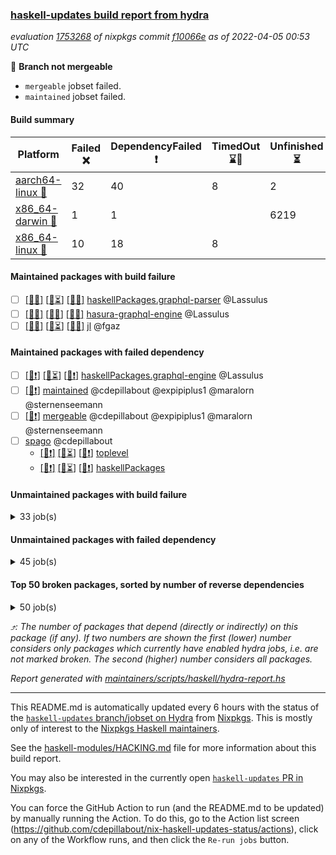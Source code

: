 ### [haskell-updates build report from hydra](https://hydra.nixos.org/jobset/nixpkgs/haskell-updates)
*evaluation [1753268](https://hydra.nixos.org/eval/1753268) of nixpkgs commit [f10066e](https://github.com/NixOS/nixpkgs/commits/f10066e81b102858d8ab757db14222d751e94d5c) as of 2022-04-05 00:53 UTC*

:red_circle: **Branch not mergeable**
  * `mergeable` jobset failed.
  * `maintained` jobset failed.

#### Build summary

 | Platform | Failed :x: | DependencyFailed :heavy_exclamation_mark: | TimedOut :hourglass::no_entry_sign: | Unfinished :hourglass_flowing_sand: | Success :heavy_check_mark: | 
 | --- | --- | --- | --- | --- | --- | 
 | [aarch64-linux :iphone:](https://hydra.nixos.org/eval/1753268?filter=.aarch64-linux) | 32 | 40 | 8 | 2 | 6204 | 
 | [x86_64-darwin :apple:](https://hydra.nixos.org/eval/1753268?filter=.x86_64-darwin) | 1 | 1 |  | 6219 | 26 | 
 | [x86_64-linux :penguin:](https://hydra.nixos.org/eval/1753268?filter=.x86_64-linux) | 10 | 18 | 8 |  | 6283 | 
#### Maintained packages with build failure
- [ ] [[:iphone::x:]](https://hydra.nixos.org/build/171870860) [[:apple::hourglass_flowing_sand:]](https://hydra.nixos.org/build/171859032) [[:penguin::x:]](https://hydra.nixos.org/build/171861365) [haskellPackages.graphql-parser](https://hydra.nixos.org/eval/1753268?filter=haskellPackages.graphql-parser) @Lassulus
- [ ] [[:iphone::x:]](https://hydra.nixos.org/build/171864019) [[:apple::x:]](https://hydra.nixos.org/build/171857799) [[:penguin::x:]](https://hydra.nixos.org/build/171864031) [hasura-graphql-engine](https://hydra.nixos.org/eval/1753268?filter=hasura-graphql-engine) @Lassulus
- [ ] [[:iphone::x:]](https://hydra.nixos.org/build/171859461) [[:apple::hourglass_flowing_sand:]](https://hydra.nixos.org/build/171863997) [[:penguin::x:]](https://hydra.nixos.org/build/171869976) [jl](https://hydra.nixos.org/eval/1753268?filter=jl) @fgaz
#### Maintained packages with failed dependency
- [ ] [[:iphone::heavy_exclamation_mark:]](https://hydra.nixos.org/build/171866991) [[:apple::hourglass_flowing_sand:]](https://hydra.nixos.org/build/171865101) [[:penguin::heavy_exclamation_mark:]](https://hydra.nixos.org/build/171870149) [haskellPackages.graphql-engine](https://hydra.nixos.org/eval/1753268?filter=haskellPackages.graphql-engine) @Lassulus
- [ ] [[:penguin::heavy_exclamation_mark:]](https://hydra.nixos.org/build/172114826) [maintained](https://hydra.nixos.org/eval/1753268?filter=maintained) @cdepillabout @expipiplus1 @maralorn @sternenseemann
- [ ] [[:penguin::heavy_exclamation_mark:]](https://hydra.nixos.org/build/171864122) [mergeable](https://hydra.nixos.org/eval/1753268?filter=mergeable) @cdepillabout @expipiplus1 @maralorn @sternenseemann
- [ ] [spago](https://hydra.nixos.org/eval/1753268?filter=spago) @cdepillabout
  - [[:iphone::heavy_exclamation_mark:]](https://hydra.nixos.org/build/171861126) [[:apple::hourglass_flowing_sand:]](https://hydra.nixos.org/build/171871490) [[:penguin::heavy_exclamation_mark:]](https://hydra.nixos.org/build/171852877) [toplevel](https://hydra.nixos.org/eval/1753268?filter=spago)
  - [[:iphone::heavy_exclamation_mark:]](https://hydra.nixos.org/build/171862357) [[:apple::hourglass_flowing_sand:]](https://hydra.nixos.org/build/171866857) [[:penguin::heavy_exclamation_mark:]](https://hydra.nixos.org/build/171869812) [haskellPackages](https://hydra.nixos.org/eval/1753268?filter=haskellPackages.spago)
#### Unmaintained packages with build failure
<details><summary>33 job(s) </summary>

- [ ] [QuickCheck](https://hydra.nixos.org/eval/1753268?filter=QuickCheck)  :arrow_heading_up: 1236 | 4755
  - [[:iphone::heavy_check_mark:]](https://hydra.nixos.org/build/171855138) [[:apple::hourglass_flowing_sand:]](https://hydra.nixos.org/build/171858360) [[:penguin::heavy_check_mark:]](https://hydra.nixos.org/build/171859376) [haskellPackages](https://hydra.nixos.org/eval/1753268?filter=haskellPackages.QuickCheck)
  -   [[:penguin::x:]](https://hydra.nixos.org/build/171869550) [pkgsStatic.haskell.packages.integer-simple.ghc8107](https://hydra.nixos.org/eval/1753268?filter=pkgsStatic.haskell.packages.integer-simple.ghc8107.QuickCheck)
  -   [[:penguin::heavy_check_mark:]](https://hydra.nixos.org/build/171857722) [pkgsStatic.haskell.packages.native-bignum.ghc902](https://hydra.nixos.org/eval/1753268?filter=pkgsStatic.haskell.packages.native-bignum.ghc902.QuickCheck)
- [ ] [[:iphone::x:]](https://hydra.nixos.org/build/171870158) [[:apple::hourglass_flowing_sand:]](https://hydra.nixos.org/build/171857210) [[:penguin::heavy_check_mark:]](https://hydra.nixos.org/build/171867668) [haskellPackages.OrderedBits](https://hydra.nixos.org/eval/1753268?filter=haskellPackages.OrderedBits)  :arrow_heading_up: 5 | 36
- [ ] [[:iphone::x:]](https://hydra.nixos.org/build/171865966) [[:apple::hourglass_flowing_sand:]](https://hydra.nixos.org/build/171870109) [[:penguin::heavy_check_mark:]](https://hydra.nixos.org/build/171858915) [haskellPackages.ptr-poker](https://hydra.nixos.org/eval/1753268?filter=haskellPackages.ptr-poker)  :arrow_heading_up: 3 | 3
- [ ] [[:iphone::x:]](https://hydra.nixos.org/build/171855578) [[:apple::hourglass_flowing_sand:]](https://hydra.nixos.org/build/171865205) [[:penguin::heavy_check_mark:]](https://hydra.nixos.org/build/171857596) [haskellPackages.hw-json-simd](https://hydra.nixos.org/eval/1753268?filter=haskellPackages.hw-json-simd)  :arrow_heading_up: 2 | 8
- [ ] [[:iphone::x:]](https://hydra.nixos.org/build/171856342) [[:apple::hourglass_flowing_sand:]](https://hydra.nixos.org/build/171870086) [[:penguin::heavy_check_mark:]](https://hydra.nixos.org/build/171862699) [haskellPackages.hw-simd](https://hydra.nixos.org/eval/1753268?filter=haskellPackages.hw-simd)  :arrow_heading_up: 2 | 8
- [ ] [[:iphone::x:]](https://hydra.nixos.org/build/171862898) [[:apple::hourglass_flowing_sand:]](https://hydra.nixos.org/build/171861026) [[:penguin::heavy_check_mark:]](https://hydra.nixos.org/build/171862442) [haskellPackages.quic](https://hydra.nixos.org/eval/1753268?filter=haskellPackages.quic)  :arrow_heading_up: 2 | 2
- [ ] [[:iphone::x:]](https://hydra.nixos.org/build/171855175) [[:apple::hourglass_flowing_sand:]](https://hydra.nixos.org/build/171869070) [[:penguin::x:]](https://hydra.nixos.org/build/171864450) [haskellPackages.bower-json](https://hydra.nixos.org/eval/1753268?filter=haskellPackages.bower-json)  :arrow_heading_up: 1 | 10
- [ ] [[:iphone::x:]](https://hydra.nixos.org/build/171860843) [[:apple::hourglass_flowing_sand:]](https://hydra.nixos.org/build/171860724) [[:penguin::heavy_check_mark:]](https://hydra.nixos.org/build/171871830) [haskellPackages.freetype2](https://hydra.nixos.org/eval/1753268?filter=haskellPackages.freetype2)  :arrow_heading_up: 1 | 8
- [ ] [[:iphone::x:]](https://hydra.nixos.org/build/171856730) [[:apple::hourglass_flowing_sand:]](https://hydra.nixos.org/build/171855544) [[:penguin::heavy_check_mark:]](https://hydra.nixos.org/build/171864198) [haskellPackages.long-double](https://hydra.nixos.org/eval/1753268?filter=haskellPackages.long-double)  :arrow_heading_up: 1 | 2
- [ ] [[:iphone::x:]](https://hydra.nixos.org/build/171857435) [[:apple::hourglass_flowing_sand:]](https://hydra.nixos.org/build/171870314) [[:penguin::heavy_check_mark:]](https://hydra.nixos.org/build/171862125) [haskellPackages.easytensor](https://hydra.nixos.org/eval/1753268?filter=haskellPackages.easytensor)  :arrow_heading_up: 1 | 1
- [ ] [[:iphone::x:]](https://hydra.nixos.org/build/171867377) [[:apple::hourglass_flowing_sand:]](https://hydra.nixos.org/build/171870936) [[:penguin::heavy_check_mark:]](https://hydra.nixos.org/build/171861161) [haskellPackages.nlopt-haskell](https://hydra.nixos.org/eval/1753268?filter=haskellPackages.nlopt-haskell)  :arrow_heading_up: 1 | 1
- [ ] [[:iphone::x:]](https://hydra.nixos.org/build/171854078) [[:apple::hourglass_flowing_sand:]](https://hydra.nixos.org/build/171862942) [[:penguin::heavy_check_mark:]](https://hydra.nixos.org/build/171857572) [haskellPackages.swisstable](https://hydra.nixos.org/eval/1753268?filter=haskellPackages.swisstable)  :arrow_heading_up: 1 | 1
- [ ] [[:iphone::x:]](https://hydra.nixos.org/build/171857072) [[:apple::hourglass_flowing_sand:]](https://hydra.nixos.org/build/171867045) [[:penguin::heavy_check_mark:]](https://hydra.nixos.org/build/171852967) [haskellPackages.unicode-properties](https://hydra.nixos.org/eval/1753268?filter=haskellPackages.unicode-properties)  :arrow_heading_up: 1 | 1
- [ ] [[:iphone::x:]](https://hydra.nixos.org/build/171860343) [[:apple::hourglass_flowing_sand:]](https://hydra.nixos.org/build/171853368) [[:penguin::heavy_check_mark:]](https://hydra.nixos.org/build/171861052) [haskellPackages.picosat](https://hydra.nixos.org/eval/1753268?filter=haskellPackages.picosat)  :arrow_heading_up: 0 | 1
- [ ] [[:iphone::x:]](https://hydra.nixos.org/build/171864526) [[:apple::hourglass_flowing_sand:]](https://hydra.nixos.org/build/171859855) [[:penguin::heavy_check_mark:]](https://hydra.nixos.org/build/171863492) [haskellPackages.simple-vec3](https://hydra.nixos.org/eval/1753268?filter=haskellPackages.simple-vec3)  :arrow_heading_up: 0 | 1
- [ ] [[:iphone::x:]](https://hydra.nixos.org/build/171856051) [[:apple::hourglass_flowing_sand:]](https://hydra.nixos.org/build/171852793) [[:penguin::heavy_check_mark:]](https://hydra.nixos.org/build/171858315) [haskellPackages.HsASA](https://hydra.nixos.org/eval/1753268?filter=haskellPackages.HsASA) 
- [ ] [[:iphone::x:]](https://hydra.nixos.org/build/171865682) [[:apple::hourglass_flowing_sand:]](https://hydra.nixos.org/build/171870312) [[:penguin::x:]](https://hydra.nixos.org/build/171865338) [haskellPackages.capataz](https://hydra.nixos.org/eval/1753268?filter=haskellPackages.capataz) 
- [ ] [[:iphone::x:]](https://hydra.nixos.org/build/171862589) [[:apple::hourglass_flowing_sand:]](https://hydra.nixos.org/build/171856354) [[:penguin::heavy_check_mark:]](https://hydra.nixos.org/build/171857405) [haskellPackages.comfort-fftw](https://hydra.nixos.org/eval/1753268?filter=haskellPackages.comfort-fftw) 
- [ ] [[:iphone::x:]](https://hydra.nixos.org/build/171854581) [[:penguin::heavy_check_mark:]](https://hydra.nixos.org/build/171858611) [haskellPackages.gnome-keyring](https://hydra.nixos.org/eval/1753268?filter=haskellPackages.gnome-keyring) 
- [ ] [[:iphone::x:]](https://hydra.nixos.org/build/171864576) [[:apple::hourglass_flowing_sand:]](https://hydra.nixos.org/build/171857616) [[:penguin::heavy_check_mark:]](https://hydra.nixos.org/build/171871380) [haskellPackages.hls-rename-plugin](https://hydra.nixos.org/eval/1753268?filter=haskellPackages.hls-rename-plugin) 
- [ ] [[:iphone::x:]](https://hydra.nixos.org/build/171854418) [[:apple::hourglass_flowing_sand:]](https://hydra.nixos.org/build/171864129) [[:penguin::x:]](https://hydra.nixos.org/build/171859983) [haskellPackages.hyper-haskell-server](https://hydra.nixos.org/eval/1753268?filter=haskellPackages.hyper-haskell-server) 
- [ ] [[:iphone::x:]](https://hydra.nixos.org/build/171871047) [[:apple::hourglass_flowing_sand:]](https://hydra.nixos.org/build/171854882) [[:penguin::heavy_check_mark:]](https://hydra.nixos.org/build/171868110) [haskellPackages.jammittools](https://hydra.nixos.org/eval/1753268?filter=haskellPackages.jammittools) 
- [ ] [[:iphone::x:]](https://hydra.nixos.org/build/171865092) [[:apple::hourglass_flowing_sand:]](https://hydra.nixos.org/build/171864375) [[:penguin::heavy_check_mark:]](https://hydra.nixos.org/build/171856651) [haskellPackages.powerqueue-distributed](https://hydra.nixos.org/eval/1753268?filter=haskellPackages.powerqueue-distributed) 
- [ ] [[:iphone::x:]](https://hydra.nixos.org/build/171858796) [[:apple::hourglass_flowing_sand:]](https://hydra.nixos.org/build/171855508) [[:penguin::x:]](https://hydra.nixos.org/build/171864297) [haskellPackages.powerqueue-levelmem](https://hydra.nixos.org/eval/1753268?filter=haskellPackages.powerqueue-levelmem) 
- [ ] [[:iphone::x:]](https://hydra.nixos.org/build/171862860) [[:apple::hourglass_flowing_sand:]](https://hydra.nixos.org/build/171852904) [[:penguin::heavy_check_mark:]](https://hydra.nixos.org/build/171862696) [haskellPackages.risc386](https://hydra.nixos.org/eval/1753268?filter=haskellPackages.risc386) 
- [ ] [[:iphone::x:]](https://hydra.nixos.org/build/171863691) [[:apple::hourglass_flowing_sand:]](https://hydra.nixos.org/build/171861382) [[:penguin::heavy_check_mark:]](https://hydra.nixos.org/build/171860820) [haskellPackages.slugify](https://hydra.nixos.org/eval/1753268?filter=haskellPackages.slugify) 
- [ ] [[:iphone::x:]](https://hydra.nixos.org/build/171857697) [[:apple::hourglass_flowing_sand:]](https://hydra.nixos.org/build/171867036) [[:penguin::x:]](https://hydra.nixos.org/build/171853334) [haskellPackages.socketson](https://hydra.nixos.org/eval/1753268?filter=haskellPackages.socketson) 
- [ ] [[:iphone::x:]](https://hydra.nixos.org/build/171853926) [[:apple::hourglass_flowing_sand:]](https://hydra.nixos.org/build/171853832) [[:penguin::x:]](https://hydra.nixos.org/build/171862657) [haskellPackages.tripLL](https://hydra.nixos.org/eval/1753268?filter=haskellPackages.tripLL) 
- [ ] [[:iphone::x:]](https://hydra.nixos.org/build/171858390) [[:apple::hourglass_flowing_sand:]](https://hydra.nixos.org/build/171858351) [[:penguin::heavy_check_mark:]](https://hydra.nixos.org/build/171865355) [haskellPackages.wiringPi](https://hydra.nixos.org/eval/1753268?filter=haskellPackages.wiringPi) 
- [ ] [[:iphone::x:]](https://hydra.nixos.org/build/171860405) [[:apple::hourglass_flowing_sand:]](https://hydra.nixos.org/build/171854831) [[:penguin::heavy_check_mark:]](https://hydra.nixos.org/build/171858701) [haskellPackages.x86-64bit](https://hydra.nixos.org/eval/1753268?filter=haskellPackages.x86-64bit) 
</details>

#### Unmaintained packages with failed dependency
<details><summary>45 job(s) </summary>

- [ ] [[:iphone::heavy_exclamation_mark:]](https://hydra.nixos.org/build/171869570) [[:apple::hourglass_flowing_sand:]](https://hydra.nixos.org/build/171868602) [[:penguin::heavy_check_mark:]](https://hydra.nixos.org/build/171857905) [haskellPackages.PrimitiveArray](https://hydra.nixos.org/eval/1753268?filter=haskellPackages.PrimitiveArray)  :arrow_heading_up: 4 | 35
- [ ] [[:iphone::heavy_exclamation_mark:]](https://hydra.nixos.org/build/171859690) [[:apple::hourglass_flowing_sand:]](https://hydra.nixos.org/build/171855403) [[:penguin::heavy_check_mark:]](https://hydra.nixos.org/build/171864366) [haskellPackages.BiobaseTypes](https://hydra.nixos.org/eval/1753268?filter=haskellPackages.BiobaseTypes)  :arrow_heading_up: 3 | 21
- [ ] [[:iphone::heavy_exclamation_mark:]](https://hydra.nixos.org/build/171856446) [[:apple::hourglass_flowing_sand:]](https://hydra.nixos.org/build/171860436) [[:penguin::heavy_check_mark:]](https://hydra.nixos.org/build/171854636) [haskellPackages.jsonifier](https://hydra.nixos.org/eval/1753268?filter=haskellPackages.jsonifier)  :arrow_heading_up: 2 | 2
- [ ] [[:iphone::heavy_exclamation_mark:]](https://hydra.nixos.org/build/171856258) [[:apple::hourglass_flowing_sand:]](https://hydra.nixos.org/build/171858036) [[:penguin::heavy_check_mark:]](https://hydra.nixos.org/build/171871240) [haskellPackages.BiobaseENA](https://hydra.nixos.org/eval/1753268?filter=haskellPackages.BiobaseENA)  :arrow_heading_up: 1 | 18
- [ ] [hoogle](https://hydra.nixos.org/eval/1753268?filter=hoogle)  :arrow_heading_up: 1 | 2
  - [[:iphone::heavy_check_mark:]](https://hydra.nixos.org/build/171871347) [[:apple::heavy_check_mark:]](https://hydra.nixos.org/build/171853429) [[:penguin::heavy_check_mark:]](https://hydra.nixos.org/build/171867270) [haskell.packages.ghc8107](https://hydra.nixos.org/eval/1753268?filter=haskell.packages.ghc8107.hoogle)
  - [[:iphone::heavy_check_mark:]](https://hydra.nixos.org/build/171868587) [[:apple::heavy_check_mark:]](https://hydra.nixos.org/build/171863488) [[:penguin::heavy_check_mark:]](https://hydra.nixos.org/build/171867576) [haskell.packages.ghc884](https://hydra.nixos.org/eval/1753268?filter=haskell.packages.ghc884.hoogle)
  - [[:iphone::heavy_check_mark:]](https://hydra.nixos.org/build/171852837) [[:apple::hourglass_flowing_sand:]](https://hydra.nixos.org/build/171868318) [[:penguin::heavy_check_mark:]](https://hydra.nixos.org/build/171863678) [haskell.packages.ghc902](https://hydra.nixos.org/eval/1753268?filter=haskell.packages.ghc902.hoogle)
  - [[:iphone::heavy_exclamation_mark:]](https://hydra.nixos.org/build/171865846) [[:apple::hourglass_flowing_sand:]](https://hydra.nixos.org/build/171864989) [[:penguin::heavy_check_mark:]](https://hydra.nixos.org/build/171865459) [haskell.packages.ghc922](https://hydra.nixos.org/eval/1753268?filter=haskell.packages.ghc922.hoogle)
  - [[:iphone::heavy_check_mark:]](https://hydra.nixos.org/build/171862778) [[:apple::hourglass_flowing_sand:]](https://hydra.nixos.org/build/171862396) [[:penguin::heavy_check_mark:]](https://hydra.nixos.org/build/171869816) [haskellPackages](https://hydra.nixos.org/eval/1753268?filter=haskellPackages.hoogle)
- [ ] [[:iphone::heavy_exclamation_mark:]](https://hydra.nixos.org/build/171862194) [[:penguin::heavy_exclamation_mark:]](https://hydra.nixos.org/build/171865924) [haskellPackages.hbro](https://hydra.nixos.org/eval/1753268?filter=haskellPackages.hbro)  :arrow_heading_up: 1 | 1
- [ ] [[:iphone::heavy_exclamation_mark:]](https://hydra.nixos.org/build/171857549) [[:apple::hourglass_flowing_sand:]](https://hydra.nixos.org/build/171865639) [[:penguin::heavy_check_mark:]](https://hydra.nixos.org/build/171860183) [haskellPackages.http3](https://hydra.nixos.org/eval/1753268?filter=haskellPackages.http3)  :arrow_heading_up: 1 | 1
- [ ] [[:iphone::heavy_exclamation_mark:]](https://hydra.nixos.org/build/171869964) [[:apple::hourglass_flowing_sand:]](https://hydra.nixos.org/build/171865623) [[:penguin::heavy_check_mark:]](https://hydra.nixos.org/build/171869914) [haskellPackages.opentelemetry-extra](https://hydra.nixos.org/eval/1753268?filter=haskellPackages.opentelemetry-extra)  :arrow_heading_up: 1 | 1
- [ ] [[:iphone::heavy_exclamation_mark:]](https://hydra.nixos.org/build/171868423) [[:apple::hourglass_flowing_sand:]](https://hydra.nixos.org/build/171871309) [[:penguin::heavy_check_mark:]](https://hydra.nixos.org/build/171857039) [haskellPackages.BiobaseXNA](https://hydra.nixos.org/eval/1753268?filter=haskellPackages.BiobaseXNA)  :arrow_heading_up: 0 | 17
- [ ] [[:iphone::heavy_exclamation_mark:]](https://hydra.nixos.org/build/171867550) [[:apple::hourglass_flowing_sand:]](https://hydra.nixos.org/build/171865808) [[:penguin::heavy_check_mark:]](https://hydra.nixos.org/build/171856273) [haskellPackages.hw-json-standard-cursor](https://hydra.nixos.org/eval/1753268?filter=haskellPackages.hw-json-standard-cursor)  :arrow_heading_up: 0 | 6
- [ ] [[:iphone::heavy_exclamation_mark:]](https://hydra.nixos.org/build/171870416) [[:apple::hourglass_flowing_sand:]](https://hydra.nixos.org/build/171859949) [[:penguin::heavy_check_mark:]](https://hydra.nixos.org/build/171869624) [haskellPackages.hw-json-simple-cursor](https://hydra.nixos.org/eval/1753268?filter=haskellPackages.hw-json-simple-cursor)  :arrow_heading_up: 0 | 4
- [ ] [[:iphone::heavy_exclamation_mark:]](https://hydra.nixos.org/build/171867716) [[:apple::hourglass_flowing_sand:]](https://hydra.nixos.org/build/171861992) [[:penguin::heavy_check_mark:]](https://hydra.nixos.org/build/171870240) [haskellPackages.BiobaseFasta](https://hydra.nixos.org/eval/1753268?filter=haskellPackages.BiobaseFasta)  :arrow_heading_up: 0 | 3
- [ ] [[:iphone::heavy_exclamation_mark:]](https://hydra.nixos.org/build/171866331) [[:apple::hourglass_flowing_sand:]](https://hydra.nixos.org/build/171867791) [[:penguin::heavy_check_mark:]](https://hydra.nixos.org/build/171865081) [haskellPackages.hw-dsv](https://hydra.nixos.org/eval/1753268?filter=haskellPackages.hw-dsv)  :arrow_heading_up: 0 | 3
- [ ] [[:iphone::heavy_check_mark:]](https://hydra.nixos.org/build/171857188) [[:apple::heavy_exclamation_mark:]](https://hydra.nixos.org/build/171858561) [[:penguin::heavy_check_mark:]](https://hydra.nixos.org/build/171857818) [haskellPackages.libvirt-hs](https://hydra.nixos.org/eval/1753268?filter=haskellPackages.libvirt-hs)  :arrow_heading_up: 0 | 1
- [ ] [[:iphone::heavy_exclamation_mark:]](https://hydra.nixos.org/build/171861978) [[:apple::hourglass_flowing_sand:]](https://hydra.nixos.org/build/171860974) [[:penguin::heavy_exclamation_mark:]](https://hydra.nixos.org/build/171854273) [haskellPackages.GuiHaskell](https://hydra.nixos.org/eval/1753268?filter=haskellPackages.GuiHaskell) 
- [ ] [[:iphone::heavy_exclamation_mark:]](https://hydra.nixos.org/build/171852847) [[:penguin::heavy_exclamation_mark:]](https://hydra.nixos.org/build/171854687) [haskellPackages.HDRUtils](https://hydra.nixos.org/eval/1753268?filter=haskellPackages.HDRUtils) 
- [ ] [[:iphone::heavy_exclamation_mark:]](https://hydra.nixos.org/build/171859005) [[:apple::hourglass_flowing_sand:]](https://hydra.nixos.org/build/171859432) [[:penguin::heavy_exclamation_mark:]](https://hydra.nixos.org/build/171863511) [haskellPackages.HPlot](https://hydra.nixos.org/eval/1753268?filter=haskellPackages.HPlot) 
- [ ] [[:iphone::heavy_exclamation_mark:]](https://hydra.nixos.org/build/171865737) [[:apple::hourglass_flowing_sand:]](https://hydra.nixos.org/build/171855961) [[:penguin::heavy_check_mark:]](https://hydra.nixos.org/build/171868234) [haskellPackages.align-audio](https://hydra.nixos.org/eval/1753268?filter=haskellPackages.align-audio) 
- [ ] [[:iphone::heavy_exclamation_mark:]](https://hydra.nixos.org/build/171859807) [[:apple::hourglass_flowing_sand:]](https://hydra.nixos.org/build/171858842) [[:penguin::heavy_exclamation_mark:]](https://hydra.nixos.org/build/171864708) [haskellPackages.bluetile](https://hydra.nixos.org/eval/1753268?filter=haskellPackages.bluetile) 
- [ ] [[:iphone::heavy_exclamation_mark:]](https://hydra.nixos.org/build/171860325) [[:apple::hourglass_flowing_sand:]](https://hydra.nixos.org/build/171855637) [[:penguin::heavy_check_mark:]](https://hydra.nixos.org/build/171857533) [haskellPackages.easytensor-vulkan](https://hydra.nixos.org/eval/1753268?filter=haskellPackages.easytensor-vulkan) 
- [ ] [[:iphone::heavy_exclamation_mark:]](https://hydra.nixos.org/build/171858121) [[:apple::hourglass_flowing_sand:]](https://hydra.nixos.org/build/171862231) [[:penguin::heavy_exclamation_mark:]](https://hydra.nixos.org/build/171866436) [haskellPackages.gladexml-accessor](https://hydra.nixos.org/eval/1753268?filter=haskellPackages.gladexml-accessor) 
- [ ] [[:iphone::heavy_exclamation_mark:]](https://hydra.nixos.org/build/171865688) [[:apple::hourglass_flowing_sand:]](https://hydra.nixos.org/build/171854337) [[:penguin::heavy_check_mark:]](https://hydra.nixos.org/build/171855100) [haskellPackages.gmail-simple](https://hydra.nixos.org/eval/1753268?filter=haskellPackages.gmail-simple) 
- [ ] [[:iphone::heavy_exclamation_mark:]](https://hydra.nixos.org/build/171868867) [[:apple::hourglass_flowing_sand:]](https://hydra.nixos.org/build/171868614) [[:penguin::heavy_exclamation_mark:]](https://hydra.nixos.org/build/171857531) [haskellPackages.gtk2hs-cast-glade](https://hydra.nixos.org/eval/1753268?filter=haskellPackages.gtk2hs-cast-glade) 
- [ ] [[:iphone::heavy_exclamation_mark:]](https://hydra.nixos.org/build/171870428) [[:apple::hourglass_flowing_sand:]](https://hydra.nixos.org/build/171858251) [[:penguin::heavy_check_mark:]](https://hydra.nixos.org/build/171854549) [haskellPackages.harfbuzz-pure](https://hydra.nixos.org/eval/1753268?filter=haskellPackages.harfbuzz-pure) 
- [ ] [[:iphone::heavy_exclamation_mark:]](https://hydra.nixos.org/build/171871601) [[:penguin::heavy_exclamation_mark:]](https://hydra.nixos.org/build/171858128) [haskellPackages.hbro-contrib](https://hydra.nixos.org/eval/1753268?filter=haskellPackages.hbro-contrib) 
- [ ] [[:iphone::heavy_exclamation_mark:]](https://hydra.nixos.org/build/171866703) [[:apple::hourglass_flowing_sand:]](https://hydra.nixos.org/build/171871268) [[:penguin::heavy_check_mark:]](https://hydra.nixos.org/build/171866754) [haskellPackages.hmatrix-nlopt](https://hydra.nixos.org/eval/1753268?filter=haskellPackages.hmatrix-nlopt) 
- [ ] [[:iphone::heavy_exclamation_mark:]](https://hydra.nixos.org/build/171866254) [[:apple::hourglass_flowing_sand:]](https://hydra.nixos.org/build/171855790) [[:penguin::heavy_check_mark:]](https://hydra.nixos.org/build/171862052) [haskellPackages.hs-swisstable-hashtables-class](https://hydra.nixos.org/eval/1753268?filter=haskellPackages.hs-swisstable-hashtables-class) 
- [ ] [[:iphone::heavy_exclamation_mark:]](https://hydra.nixos.org/build/171861405) [[:apple::hourglass_flowing_sand:]](https://hydra.nixos.org/build/171860375) [[:penguin::heavy_exclamation_mark:]](https://hydra.nixos.org/build/171870227) [haskellPackages.hstzaar](https://hydra.nixos.org/eval/1753268?filter=haskellPackages.hstzaar) 
- [ ] [[:iphone::heavy_exclamation_mark:]](https://hydra.nixos.org/build/171854322) [[:apple::hourglass_flowing_sand:]](https://hydra.nixos.org/build/171867825) [[:penguin::heavy_check_mark:]](https://hydra.nixos.org/build/171867437) [haskellPackages.hw-simd-cli](https://hydra.nixos.org/eval/1753268?filter=haskellPackages.hw-simd-cli) 
- [ ] [[:penguin::heavy_exclamation_mark:]](https://hydra.nixos.org/build/171866737) [hyper-haskell-server-with-packages](https://hydra.nixos.org/eval/1753268?filter=hyper-haskell-server-with-packages) 
- [ ] [[:iphone::heavy_exclamation_mark:]](https://hydra.nixos.org/build/171852954) [[:apple::hourglass_flowing_sand:]](https://hydra.nixos.org/build/171855424) [[:penguin::heavy_check_mark:]](https://hydra.nixos.org/build/171857097) [haskellPackages.kmn-programming](https://hydra.nixos.org/eval/1753268?filter=haskellPackages.kmn-programming) 
- [ ] [[:iphone::heavy_exclamation_mark:]](https://hydra.nixos.org/build/171854446) [[:apple::hourglass_flowing_sand:]](https://hydra.nixos.org/build/171856086) [[:penguin::heavy_exclamation_mark:]](https://hydra.nixos.org/build/171871179) [haskellPackages.minesweeper](https://hydra.nixos.org/eval/1753268?filter=haskellPackages.minesweeper) 
- [ ] [[:iphone::heavy_exclamation_mark:]](https://hydra.nixos.org/build/171861619) [[:apple::hourglass_flowing_sand:]](https://hydra.nixos.org/build/171865359) [[:penguin::heavy_exclamation_mark:]](https://hydra.nixos.org/build/171865363) [haskellPackages.nymphaea](https://hydra.nixos.org/eval/1753268?filter=haskellPackages.nymphaea) 
- [ ] [[:iphone::heavy_exclamation_mark:]](https://hydra.nixos.org/build/171860662) [[:apple::hourglass_flowing_sand:]](https://hydra.nixos.org/build/171864364) [[:penguin::heavy_check_mark:]](https://hydra.nixos.org/build/171865436) [haskellPackages.opentelemetry-lightstep](https://hydra.nixos.org/eval/1753268?filter=haskellPackages.opentelemetry-lightstep) 
- [ ] [[:iphone::heavy_exclamation_mark:]](https://hydra.nixos.org/build/171866916) [[:apple::hourglass_flowing_sand:]](https://hydra.nixos.org/build/171868635) [[:penguin::heavy_exclamation_mark:]](https://hydra.nixos.org/build/171870211) [haskellPackages.proplang](https://hydra.nixos.org/eval/1753268?filter=haskellPackages.proplang) 
- [ ] [[:iphone::heavy_exclamation_mark:]](https://hydra.nixos.org/build/171856486) [[:apple::hourglass_flowing_sand:]](https://hydra.nixos.org/build/171857832) [[:penguin::heavy_check_mark:]](https://hydra.nixos.org/build/171868931) [haskellPackages.rounded-hw](https://hydra.nixos.org/eval/1753268?filter=haskellPackages.rounded-hw) 
- [ ] [[:iphone::heavy_exclamation_mark:]](https://hydra.nixos.org/build/171854594) [[:apple::hourglass_flowing_sand:]](https://hydra.nixos.org/build/171863195) [[:penguin::heavy_exclamation_mark:]](https://hydra.nixos.org/build/171853207) [haskellPackages.showdown](https://hydra.nixos.org/eval/1753268?filter=haskellPackages.showdown) 
- [ ] [[:iphone::heavy_exclamation_mark:]](https://hydra.nixos.org/build/171866136) [[:apple::hourglass_flowing_sand:]](https://hydra.nixos.org/build/171858760) [[:penguin::heavy_check_mark:]](https://hydra.nixos.org/build/171866282) [haskellPackages.sound-collage](https://hydra.nixos.org/eval/1753268?filter=haskellPackages.sound-collage) 
- [ ] [[:iphone::heavy_exclamation_mark:]](https://hydra.nixos.org/build/171867998) [[:apple::hourglass_flowing_sand:]](https://hydra.nixos.org/build/171857056) [[:penguin::heavy_check_mark:]](https://hydra.nixos.org/build/171863068) [haskellPackages.unicode-names](https://hydra.nixos.org/eval/1753268?filter=haskellPackages.unicode-names) 
- [ ] [[:iphone::heavy_exclamation_mark:]](https://hydra.nixos.org/build/171857516) [[:apple::hourglass_flowing_sand:]](https://hydra.nixos.org/build/171854226) [[:penguin::heavy_check_mark:]](https://hydra.nixos.org/build/171868675) [haskellPackages.warp-quic](https://hydra.nixos.org/eval/1753268?filter=haskellPackages.warp-quic) 
</details>

#### Top 50 broken packages, sorted by number of reverse dependencies
<details><summary>50 job(s) </summary>

[amazonka-core](https://packdeps.haskellers.com/reverse/amazonka-core) :arrow_heading_up: 186  
[gogol-core](https://packdeps.haskellers.com/reverse/gogol-core) :arrow_heading_up: 184  
[haskell98](https://packdeps.haskellers.com/reverse/haskell98) :arrow_heading_up: 153  
[enumerator](https://packdeps.haskellers.com/reverse/enumerator) :arrow_heading_up: 56  
[derive](https://packdeps.haskellers.com/reverse/derive) :arrow_heading_up: 48  
[amazonka](https://packdeps.haskellers.com/reverse/amazonka) :arrow_heading_up: 44  
[accelerate](https://packdeps.haskellers.com/reverse/accelerate) :arrow_heading_up: 42  
[parseargs](https://packdeps.haskellers.com/reverse/parseargs) :arrow_heading_up: 42  
[syb-with-class](https://packdeps.haskellers.com/reverse/syb-with-class) :arrow_heading_up: 42  
[MonadCatchIO-transformers](https://packdeps.haskellers.com/reverse/MonadCatchIO-transformers) :arrow_heading_up: 41  
[data-lens](https://packdeps.haskellers.com/reverse/data-lens) :arrow_heading_up: 33  
[rank1dynamic](https://packdeps.haskellers.com/reverse/rank1dynamic) :arrow_heading_up: 33  
[distributed-static](https://packdeps.haskellers.com/reverse/distributed-static) :arrow_heading_up: 31  
[language-ecmascript](https://packdeps.haskellers.com/reverse/language-ecmascript) :arrow_heading_up: 31  
[distributed-process](https://packdeps.haskellers.com/reverse/distributed-process) :arrow_heading_up: 30  
[autodocodec](https://packdeps.haskellers.com/reverse/autodocodec) :arrow_heading_up: 29  
[ip](https://packdeps.haskellers.com/reverse/ip) :arrow_heading_up: 29  
[iteratee](https://packdeps.haskellers.com/reverse/iteratee) :arrow_heading_up: 29  
[jmacro](https://packdeps.haskellers.com/reverse/jmacro) :arrow_heading_up: 29  
[text-format](https://packdeps.haskellers.com/reverse/text-format) :arrow_heading_up: 28  
[mmsyn3](https://packdeps.haskellers.com/reverse/mmsyn3) :arrow_heading_up: 27  
[crypto-numbers](https://packdeps.haskellers.com/reverse/crypto-numbers) :arrow_heading_up: 26  
[validity-aeson](https://packdeps.haskellers.com/reverse/validity-aeson) :arrow_heading_up: 26  
[either-unwrap](https://packdeps.haskellers.com/reverse/either-unwrap) :arrow_heading_up: 25  
[autodocodec-schema](https://packdeps.haskellers.com/reverse/autodocodec-schema) :arrow_heading_up: 24  
[web-routes-th](https://packdeps.haskellers.com/reverse/web-routes-th) :arrow_heading_up: 24  
[autodocodec-yaml](https://packdeps.haskellers.com/reverse/autodocodec-yaml) :arrow_heading_up: 23  
[crypto-pubkey](https://packdeps.haskellers.com/reverse/crypto-pubkey) :arrow_heading_up: 23  
[ixset-typed](https://packdeps.haskellers.com/reverse/ixset-typed) :arrow_heading_up: 23  
[haskelldb](https://packdeps.haskellers.com/reverse/haskelldb) :arrow_heading_up: 22  
[wxdirect](https://packdeps.haskellers.com/reverse/wxdirect) :arrow_heading_up: 22  
[amazonka-s3](https://packdeps.haskellers.com/reverse/amazonka-s3) :arrow_heading_up: 21  
[mmsyn2](https://packdeps.haskellers.com/reverse/mmsyn2) :arrow_heading_up: 21  
[subG](https://packdeps.haskellers.com/reverse/subG) :arrow_heading_up: 21  
[userid](https://packdeps.haskellers.com/reverse/userid) :arrow_heading_up: 21  
[wxc](https://packdeps.haskellers.com/reverse/wxc) :arrow_heading_up: 21  
[biocore](https://packdeps.haskellers.com/reverse/biocore) :arrow_heading_up: 20  
[sydtest](https://packdeps.haskellers.com/reverse/sydtest) :arrow_heading_up: 20  
[wxcore](https://packdeps.haskellers.com/reverse/wxcore) :arrow_heading_up: 20  
[attoparsec-enumerator](https://packdeps.haskellers.com/reverse/attoparsec-enumerator) :arrow_heading_up: 19  
[bytestring-show](https://packdeps.haskellers.com/reverse/bytestring-show) :arrow_heading_up: 19  
[fay](https://packdeps.haskellers.com/reverse/fay) :arrow_heading_up: 19  
[harp](https://packdeps.haskellers.com/reverse/harp) :arrow_heading_up: 19  
[hsx2hs](https://packdeps.haskellers.com/reverse/hsx2hs) :arrow_heading_up: 19  
[ixset](https://packdeps.haskellers.com/reverse/ixset) :arrow_heading_up: 19  
[wx](https://packdeps.haskellers.com/reverse/wx) :arrow_heading_up: 19  
[asn1-data](https://packdeps.haskellers.com/reverse/asn1-data) :arrow_heading_up: 18  
[dbus-core](https://packdeps.haskellers.com/reverse/dbus-core) :arrow_heading_up: 18  
[gtksourceview2](https://packdeps.haskellers.com/reverse/gtksourceview2) :arrow_heading_up: 18  
[ukrainian-phonetics-basic](https://packdeps.haskellers.com/reverse/ukrainian-phonetics-basic) :arrow_heading_up: 18  
</details>


*:arrow_heading_up:: The number of packages that depend (directly or indirectly) on this package (if any). If two numbers are shown the first (lower) number considers only packages which currently have enabled hydra jobs, i.e. are not marked broken. The second (higher) number considers all packages.*

*Report generated with [maintainers/scripts/haskell/hydra-report.hs](https://github.com/NixOS/nixpkgs/blob/haskell-updates/maintainers/scripts/haskell/hydra-report.sh)*


----------------------------------------------------------------------

This README.md is automatically updated every 6 hours with the status of the
[`haskell-updates` branch/jobset on Hydra](https://hydra.nixos.org/jobset/nixpkgs/haskell-updates)
from [Nixpkgs](https://github.com/NixOS/nixpkgs).  This is mostly only of
interest to the [Nixpkgs Haskell maintainers](https://github.com/orgs/NixOS/teams/haskell).

See the
[haskell-modules/HACKING.md](https://github.com/NixOS/nixpkgs/blob/haskell-updates/pkgs/development/haskell-modules/HACKING.md)
file for more information about this build report.

You may also be interested in the currently open
[`haskell-updates` PR in Nixpkgs](https://github.com/nixos/nixpkgs/pulls?q=is%3Apr+is%3Aopen+head%3Ahaskell-updates).

You can force the GitHub Action to run (and the README.md to be updated) by
manually running the Action.  To do this, go to the Action list screen
(https://github.com/cdepillabout/nix-haskell-updates-status/actions),
click on any of the Workflow runs, and then click the `Re-run jobs` button.
